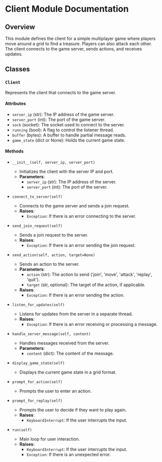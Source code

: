 # Client Module Documentation

## Overview
This module defines the client for a simple multiplayer game where players move around a grid to find a treasure. Players can also attack each other. The client connects to the game server, sends actions, and receives updates.

## Classes

### `Client`
Represents the client that connects to the game server.

#### Attributes
- `server_ip` (str): The IP address of the game server.
- `server_port` (int): The port of the game server.
- `sock` (socket): The socket used to connect to the server.
- `running` (bool): A flag to control the listener thread.
- `buffer` (bytes): A buffer to handle partial message reads.
- `game_state` (dict or None): Holds the current game state.

#### Methods

- `__init__(self, server_ip, server_port)`
  - Initializes the client with the server IP and port.
  - **Parameters**: 
    - `server_ip` (str): The IP address of the server.
    - `server_port` (int): The port of the server.

- `connect_to_server(self)`
  - Connects to the game server and sends a join request.
  - **Raises**: 
    - `Exception`: If there is an error connecting to the server.

- `send_join_request(self)`
  - Sends a join request to the server.
  - **Raises**: 
    - `Exception`: If there is an error sending the join request.

- `send_action(self, action, target=None)`
  - Sends an action to the server.
  - **Parameters**: 
    - `action` (str): The action to send ('join', 'move', 'attack', 'replay', 'quit').
    - `target` (str, optional): The target of the action, if applicable.
  - **Raises**: 
    - `Exception`: If there is an error sending the action.

- `listen_for_updates(self)`
  - Listens for updates from the server in a separate thread.
  - **Raises**: 
    - `Exception`: If there is an error receiving or processing a message.

- `handle_server_message(self, content)`
  - Handles messages received from the server.
  - **Parameters**: 
    - `content` (dict): The content of the message.

- `display_game_state(self)`
  - Displays the current game state in a grid format.

- `prompt_for_action(self)`
  - Prompts the user to enter an action.

- `prompt_for_replay(self)`
  - Prompts the user to decide if they want to play again.
  - **Raises**: 
    - `KeyboardInterrupt`: If the user interrupts the input.

- `run(self)`
  - Main loop for user interaction.
  - **Raises**: 
    - `KeyboardInterrupt`: If the user interrupts the input.
    - `Exception`: If there is an unexpected error.